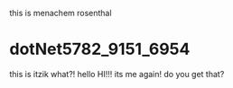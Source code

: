 this is menachem rosenthal
# dotNet5782_9151_6954
this is itzik what?!
hello
HI!!!
its me again!
do you get that?